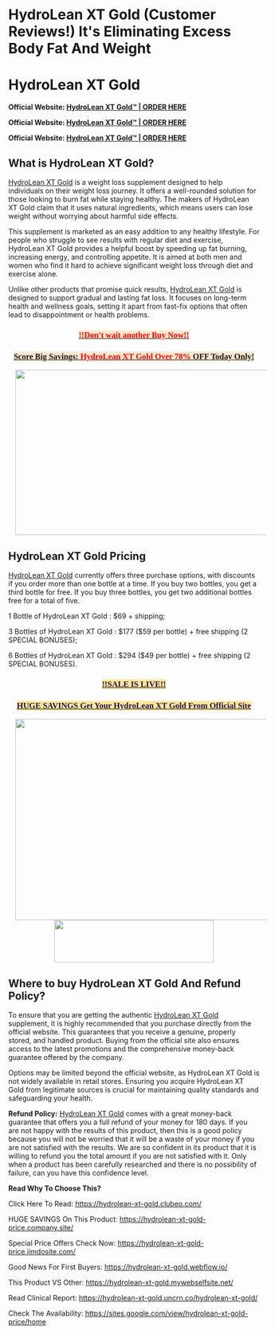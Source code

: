 # HydroLean XT Gold (Customer Reviews!) It's Eliminating Excess Body Fat And Weight

<h1 style="text-align: left;"><strong>HydroLean XT Gold</strong></h1>
<p><strong>Official Website: <a href="https://www.globalfitnessmart.com/get-hydrolean-xt-gold">HydroLean XT Gold&trade; | ORDER HERE</a></strong></p>
<p><strong>Official Website: <a href="https://www.globalfitnessmart.com/get-hydrolean-xt-gold">HydroLean XT Gold&trade; | ORDER HERE</a></strong></p>
<p><strong>Official Website: <a href="https://www.globalfitnessmart.com/get-hydrolean-xt-gold">HydroLean XT Gold&trade; | ORDER HERE</a></strong></p>
<h2 style="text-align: left;"><strong>What is HydroLean XT Gold?</strong></h2>
<p><a href="https://sites.google.com/view/hydrolean-xt-gold-price/home">HydroLean XT Gold</a> is a weight loss supplement designed to help individuals on their weight loss journey. It offers a well-rounded solution for those looking to burn fat while staying healthy. The makers of HydroLean XT Gold claim that it uses natural ingredients, which means users can lose weight without worrying about harmful side effects.</p>
<p>This supplement is marketed as an easy addition to any healthy lifestyle. For people who struggle to see results with regular diet and exercise, HydroLean XT Gold provides a helpful boost by speeding up fat burning, increasing energy, and controlling appetite. It is aimed at both men and women who find it hard to achieve significant weight loss through diet and exercise alone.</p>
<p>Unlike other products that promise quick results, <a href="https://hydrolean-xt-gold-price.jimdosite.com/">HydroLean XT Gold</a> is designed to support gradual and lasting fat loss. It focuses on long-term health and wellness goals, setting it apart from fast-fix options that often lead to disappointment or health problems.</p>
<h3 style="text-align: center;"><a href="https://www.globalfitnessmart.com/get-hydrolean-xt-gold"><strong style="background-color: #fce5cd; color: red; font-family: georgia;">!!Don't wait another Buy Now!!</strong></a></h3>
<h3 style="text-align: center;"><a href="https://www.globalfitnessmart.com/get-hydrolean-xt-gold"><strong style="background-color: #fce5cd; font-family: georgia;">Score Big Savings: <span style="color: red;">HydroLean XT Gold Over 78%</span> OFF Today Only!</strong></a></h3>
<div class="separator" style="clear: both; text-align: center;"><a style="margin-left: 1em; margin-right: 1em;" href="https://www.globalfitnessmart.com/get-hydrolean-xt-gold"><img src="https://blogger.googleusercontent.com/img/b/R29vZ2xl/AVvXsEhQblpGcm746bgCMW1FddwU-zRm6MvEdNZfEF1kcC7P6im2Ml2rZ-iBcftUevrWfr-5DgHDONxHMtiXfrmi6oCSJ0wTcTtj_5tWhIXlEf4vDKia-_iv7K_TR4kZJZXK72oYiwSu-v2NfYk8Siy9YI-BzPzAeK8vt0XLO6xSE-czX8W55UrL1lwpBnKIqFWy/w640-h332/HydroLean%20XT%20Gold%202.png" alt="" width="640" height="332" border="0" data-original-height="679" data-original-width="1311" /></a></div>
<h2 style="text-align: left;"><strong>HydroLean XT Gold Pricing</strong></h2>
<p><a href="https://hydrolean-xt-gold.webflow.io/">HydroLean XT Gold</a> currently offers three purchase options, with discounts if you order more than one bottle at a time. If you buy two bottles, you get a third bottle for free. If you buy three bottles, you get two additional bottles free for a total of five.</p>
<p>1 Bottle of HydroLean XT Gold : $69 + shipping;</p>
<p>3 Bottles of HydroLean XT Gold : $177 ($59 per bottle) + free shipping (2 SPECIAL BONUSES);</p>
<p>6 Bottles of HydroLean XT Gold : $294 ($49 per bottle) + free shipping (2 SPECIAL BONUSES).</p>
<h3 style="text-align: center;"><a href="https://www.globalfitnessmart.com/get-hydrolean-xt-gold"><strong style="background-color: #ffe599; color: #20124d; font-family: georgia;">!!SALE IS LIVE!!</strong></a></h3>
<h3 style="text-align: center;"><a href="https://www.globalfitnessmart.com/get-hydrolean-xt-gold"><strong style="background-color: #ffe599; color: #20124d; font-family: georgia;">HUGE SAVINGS Get Your HydroLean XT Gold From Official Site</strong></a></h3>
<div class="separator" style="clear: both; text-align: center;"><a style="margin-left: 1em; margin-right: 1em;" href="https://www.globalfitnessmart.com/get-hydrolean-xt-gold"><img src="https://blogger.googleusercontent.com/img/b/R29vZ2xl/AVvXsEiQKmammp_iYqzX8yT_ZCH5uEJF_KgfHdcgM93zS8uu_irT32eKSrqhKbrkJVqLr58VGY9R3QAK-AalMZ8Iy8U-MNfR2QLlKtzlIr89vkBXdTYC4i_xYKhUYfn4MxILyKLh_liRirokASX-zklJfVYhlw3G5ZTKXc9T46dCiypq8YY1YhUWX_pDJ9Nx8fI0/w538-h404/HydroLean%20XT%20Gold%205.png" alt="" width="538" height="404" border="0" data-original-height="1050" data-original-width="1400" /></a></div>
<div class="separator" style="clear: both; text-align: center;"><a style="margin-left: 1em; margin-right: 1em;" href="https://www.globalfitnessmart.com/get-hydrolean-xt-gold"><img src="https://blogger.googleusercontent.com/img/b/R29vZ2xl/AVvXsEgfpLuEl4c7H6blMPLjIX4lx2IZJ2JsBBDEJuA-P0OayBSElHxUtnvGPK5ypCDIMPC1dJg1EI-2BMNWvd5QNVeEoN1CJ6jET-6ZkUrLMGg5HqRdwoGICQ11XV3X5lYQJ6cDPosAcIbW9SAidLYkElZGMJPBuxtbz1rwNndATsaZkcq4yC0V-_eJ6bvmXRrV/s320/3%20Buyt%20Now.png" alt="" width="320" height="85" border="0" data-original-height="246" data-original-width="924" /></a></div>
<h2 style="text-align: left;"><strong>Where to buy HydroLean XT Gold And Refund Policy?</strong></h2>
<p>To ensure that you are getting the authentic <a href="https://www.eventcreate.com/e/hydrolean-xt-gold">HydroLean XT Gold</a> supplement, it is highly recommended that you purchase directly from the official website. This guarantees that you receive a genuine, properly stored, and handled product. Buying from the official site also ensures access to the latest promotions and the comprehensive money-back guarantee offered by the company.</p>
<p>Options may be limited beyond the official website, as HydroLean XT Gold is not widely available in retail stores. Ensuring you acquire HydroLean XT Gold from legitimate sources is crucial for maintaining quality standards and safeguarding your health.</p>
<p><strong>Refund Policy:</strong> <a href="https://hydrolean-xt-gold.uncrn.co/blog/hydrolean-xt-gold-festival-offer-addresses-obesity-to-reduce-body-weight-and-burn-fat/">HydroLean XT Gold</a> comes with a great money-back guarantee that offers you a full refund of your money for 180 days. If you are not happy with the results of this product, then this is a good policy because you will not be worried that it will be a waste of your money if you are not satisfied with the results. We are so confident in its product that it is willing to refund you the total amount if you are not satisfied with it. Only when a product has been carefully researched and there is no possibility of failure, can you have this confidence level.</p>
<p><strong>Read Why To Choose This?</strong></p>
<p>Click Here To Read: <a href="https://hydrolean-xt-gold.clubeo.com/">https://hydrolean-xt-gold.clubeo.com/</a></p>
<p>HUGE SAVINGS On This Product: <a href="https://hydrolean-xt-gold-price.company.site/">https://hydrolean-xt-gold-price.company.site/</a></p>
<p>Special Price Offers Check Now: <a href="https://hydrolean-xt-gold-price.jimdosite.com/">https://hydrolean-xt-gold-price.jimdosite.com/</a></p>
<p>Good News For First Buyers: <a href="https://hydrolean-xt-gold.webflow.io/">https://hydrolean-xt-gold.webflow.io/</a></p>
<p>This Product VS Other: <a href="https://hydrolean-xt-gold.mywebselfsite.net/">https://hydrolean-xt-gold.mywebselfsite.net/</a></p>
<p>Read Clinical Report: <a href="https://hydrolean-xt-gold.uncrn.co/hydrolean-xt-gold/">https://hydrolean-xt-gold.uncrn.co/hydrolean-xt-gold/</a></p>
<p>Check The Availability: <a href="https://sites.google.com/view/hydrolean-xt-gold-price/home">https://sites.google.com/view/hydrolean-xt-gold-price/home</a></p>
